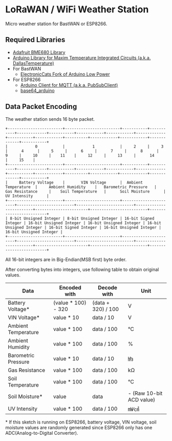 # LoRaWAN / WiFi Weather Station

Micro weather station for BastWAN or ESP8266.

## Required Libraries

- [Adafruit BME680 Library](https://github.com/adafruit/Adafruit_BME680)
- [Arduino Library for Maxim Temperature Integrated Circuits (a.k.a. DallasTemperature)](https://github.com/milesburton/Arduino-Temperature-Control-Library)
- For BastWAN
    - [ElectronicCats Fork of Arduino Low Power](https://github.com/ElectronicCats/ArduinoLowPower)
- For ESP8266
    - [Arduino Client for MQTT (a.k.a. PubSubClient)](https://pubsubclient.knolleary.net)
    - [base64_arduino](https://github.com/Densaugeo/base64_arduino)

## Data Packet Encoding

The weather station sends 16 byte packet.

```
+------------------------+------------------------+-----------+-----------+-------------+-----------+------------+------------+-------------+-----------+------------+----------+------------+------------+-------------+-----------+
|            0           |            1           |     2     |     3     |      4      |     5     |      6     |      7     |      8      |     9     |     10     |    11    |     12     |     13     |      14     |     15    |
+------------------------+------------------------+-----------+-----------+-------------+-----------+------------+------------+-------------+-----------+------------+----------+------------+------------+-------------+-----------+
|     Battery Voltage    |       VIN Voltage      |  Ambient Temperature  |     Ambient Humidity    |   Barometric Pressure   |      Gas Resistance     |    Soil Temperature   |      Soil Moisture      |       UV Intensity      |
+------------------------+------------------------+-----------------------+-------------------------+-------------------------+-------------------------+-----------------------+-------------------------+-------------------------+
| 8-bit Unsigned Integer | 8-bit Unsigned Integer | 16-bit Signed Integer | 16-bit Unsigned Integer | 16-bit Unsigned Integer | 16-bit Unsigned Integer | 16-bit Signed Integer | 16-bit Unsigned Integer | 16-bit Unsigned Integer |
+------------------------+------------------------+-----------------------+-------------------------+-------------------------+-------------------------+-----------------------+-------------------------+-------------------------+
```
All 16-bit integers are in Big-Endian(MSB first) byte order.

After converting bytes into integers, use following table to obtain original values.

| Data | Encoded with | Decode with | Unit |
| --- | --- | --- | --- |
| Battery Voltage* | (value * 100) - 320 | (data + 320) / 100 | V |
| VIN Voltage* | value * 10 | data / 10 | V |
| Ambient Temperature | value * 100 | data / 100 | ℃ |
| Ambient Humidity | value * 100 | data / 100 | % |
| Barometric Pressure | value * 10 | data / 10 | ㍱ |
| Gas Resistance | value * 100 | data / 100 | kΩ |
| Soil Temperature | value * 100 | data / 100 | ℃ |
| Soil Moisture* | value | data | - (Raw 10-bit ACD value) |
| UV Intensity | value * 100 | data / 100 | ㎽∕㎠ |

\* If this sketch is running on ESP8266, battery voltage, VIN voltage, soil moisture values are randomly generated since ESP8266 only has one ADC(Analog-to-Digital Converter).
